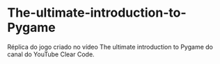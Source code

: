# The-ultimate-introduction-to-Pygame
Réplica do jogo criado no vídeo The ultimate introduction to Pygame do canal do YouTube Clear Code.
